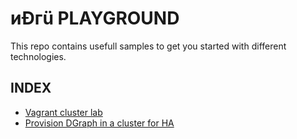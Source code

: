 # &#1080;&#208;&#1075;&#252; PLAYGROUND

This repo contains usefull samples to get you started with different technologies.

## INDEX

- [Vagrant cluster lab](vagrant/README.md)
- [Provision DGraph in a cluster for HA](dgraph/README.md)

